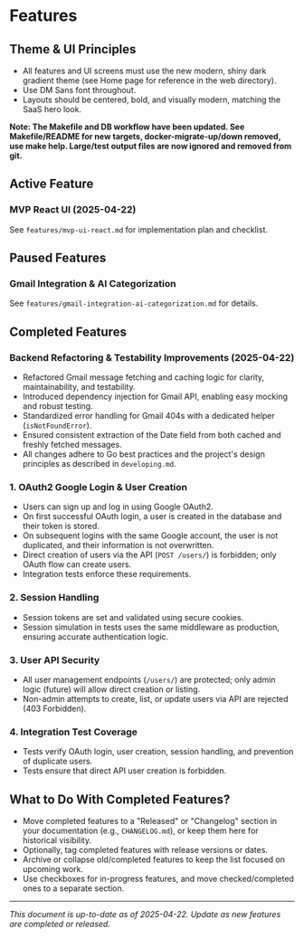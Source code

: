 # Features

## Theme & UI Principles
- All features and UI screens must use the new modern, shiny dark gradient theme (see Home page for reference in the web directory).
- Use DM Sans font throughout.
- Layouts should be centered, bold, and visually modern, matching the SaaS hero look.

**Note: The Makefile and DB workflow have been updated. See Makefile/README for new targets, docker-migrate-up/down removed, use make help. Large/test output files are now ignored and removed from git.**

## Active Feature

### MVP React UI (2025-04-22)
See `features/mvp-ui-react.md` for implementation plan and checklist.

## Paused Features

### Gmail Integration & AI Categorization
See `features/gmail-integration-ai-categorization.md` for details.

## Completed Features

### Backend Refactoring & Testability Improvements (2025-04-22)
- Refactored Gmail message fetching and caching logic for clarity, maintainability, and testability.
- Introduced dependency injection for Gmail API, enabling easy mocking and robust testing.
- Standardized error handling for Gmail 404s with a dedicated helper (`isNotFoundError`).
- Ensured consistent extraction of the Date field from both cached and freshly fetched messages.
- All changes adhere to Go best practices and the project's design principles as described in `developing.md`.

### 1. OAuth2 Google Login & User Creation
- Users can sign up and log in using Google OAuth2.
- On first successful OAuth login, a user is created in the database and their token is stored.
- On subsequent logins with the same Google account, the user is not duplicated, and their information is not overwritten.
- Direct creation of users via the API (`POST /users/`) is forbidden; only OAuth flow can create users.
- Integration tests enforce these requirements.

### 2. Session Handling
- Session tokens are set and validated using secure cookies.
- Session simulation in tests uses the same middleware as production, ensuring accurate authentication logic.

### 3. User API Security
- All user management endpoints (`/users/`) are protected; only admin logic (future) will allow direct creation or listing.
- Non-admin attempts to create, list, or update users via API are rejected (403 Forbidden).

### 4. Integration Test Coverage
- Tests verify OAuth login, user creation, session handling, and prevention of duplicate users.
- Tests ensure that direct API user creation is forbidden.


## What to Do With Completed Features?
- Move completed features to a "Released" or "Changelog" section in your documentation (e.g., `CHANGELOG.md`), or keep them here for historical visibility.
- Optionally, tag completed features with release versions or dates.
- Archive or collapse old/completed features to keep the list focused on upcoming work.
- Use checkboxes for in-progress features, and move checked/completed ones to a separate section.

---

*This document is up-to-date as of 2025-04-22. Update as new features are completed or released.*
